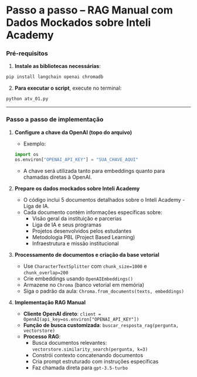 # Passo a passo – RAG Manual com Dados Mockados sobre Inteli Academy

### Pré-requisitos

1. **Instale as bibliotecas necessárias**:

```bash
pip install langchain openai chromadb
```

2. **Para executar o script**, execute no terminal:

```bash
python atv_01.py
```

---

### Passo a passo de implementação

1. **Configure a chave da OpenAI (topo do arquivo)**

   * Exemplo:

   ```python
   import os
   os.environ["OPENAI_API_KEY"] = "SUA_CHAVE_AQUI"
   ```

   * A chave será utilizada tanto para embeddings quanto para chamadas diretas à OpenAI.

2. **Prepare os dados mockados sobre Inteli Academy**

   * O código inclui 5 documentos detalhados sobre o Inteli Academy - Liga de IA.
   * Cada documento contém informações específicas sobre:
     - Visão geral da instituição e parcerias
     - Liga de IA e seus programas
     - Projetos desenvolvidos pelos estudantes
     - Metodologia PBL (Project Based Learning)
     - Infraestrutura e missão institucional

3. **Processamento de documentos e criação da base vetorial**

   * Use `CharacterTextSplitter` com `chunk_size=1000` e `chunk_overlap=200`
   * Crie embeddings usando `OpenAIEmbeddings()`
   * Armazene no `Chroma` (banco vetorial em memória)
   * Siga o padrão da aula: `Chroma.from_documents(texts, embeddings)`

4. **Implementação RAG Manual**

   * **Cliente OpenAI direto**: `client = OpenAI(api_key=os.environ["OPENAI_API_KEY"])`
   * **Função de busca customizada**: `buscar_resposta_rag(pergunta, vectorstore)`
   * **Processo RAG**:
     - Busca documentos relevantes: `vectorstore.similarity_search(pergunta, k=3)`
     - Constrói contexto concatenando documentos
     - Cria prompt estruturado com instruções específicas
     - Faz chamada direta para `gpt-3.5-turbo`